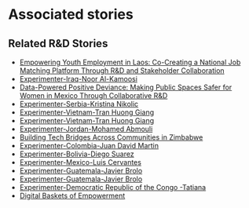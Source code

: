 # Associated stories

<!-- !!DO NOT REMOVE!! start autogenerated hyperlinks -->
## Related R&D Stories
- [Empowering Youth Employment in Laos: Co-Creating a National Job Matching Platform Through R&D and Stakeholder Collaboration](/RnD-Archive/stories/?doc=Explorers_LAO)
- [Experimenter-Iraq-Noor Al-Kamoosi](/RnD-Archive/stories/?doc=Experimenters_IRQ)
- [Data-Powered Positive Deviance: Making Public Spaces Safer for Women in Mexico Through Collaborative R&D](/RnD-Archive/stories/?doc=Explorers_MEX)
- [Experimenter-Serbia-Kristina Nikolic](/RnD-Archive/stories/?doc=Experimenters_SRB)
- [Experimenter-Vietnam-Tran Huong Giang](/RnD-Archive/stories/?doc=Experimenters_VNM)
- [Experimenter-Vietnam-Tran Huong Giang](/RnD-Archive/stories/?doc=Experimenters_VNM)
- [Experimenter-Jordan-Mohamed Abmouli](/RnD-Archive/stories/?doc=Experimenters_JOR)
- [Building Tech Bridges Across Communities in Zimbabwe](/RnD-Archive/stories/?doc=Explorers_ZWE)
- [Experimenter-Colombia-Juan David Martin](/RnD-Archive/stories/?doc=Experimenters_COL)
- [Experimenter-Bolivia-Diego Suarez](/RnD-Archive/stories/?doc=Experimenters_BOL)
- [Experimenter-Mexico-Luis Cervantes](/RnD-Archive/stories/?doc=Experimenters_MEX)
- [Experimenter-Guatemala-Javier Brolo](/RnD-Archive/stories/?doc=Experimenters_GTM)
- [Experimenter-Guatemala-Javier Brolo](/RnD-Archive/stories/?doc=Experimenters_GTM)
- [Experimenter-Democratic Republic of the Congo -Tatiana](/RnD-Archive/stories/?doc=Experimenters_COD)
- [Digital Baskets of Empowerment](/RnD-Archive/stories/?doc=Explorers_SLV)
<!-- !!DO NOT REMOVE!! end autogenerated hyperlinks -->